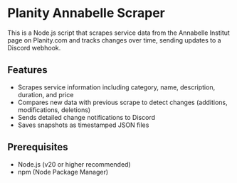 # Planity Annabelle Scraper

This is a Node.js script that scrapes service data from the Annabelle Institut page on Planity.com and tracks changes over time, sending updates to a Discord webhook.

## Features
- Scrapes service information including category, name, description, duration, and price
- Compares new data with previous scrape to detect changes (additions, modifications, deletions)
- Sends detailed change notifications to Discord
- Saves snapshots as timestamped JSON files

## Prerequisites
- Node.js (v20 or higher recommended)
- npm (Node Package Manager)